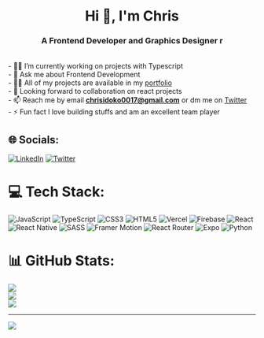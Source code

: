 <h1 align="center">Hi 👋, I'm Chris</h1>
<h3 align="center">A Frontend Developer and Graphics Designer r</h3>

<br>- 👨‍💻  I’m currently working on projects with Typescript<br>- 💬  Ask me about Frontend Development<br>- 👨‍💻 All of my projects are available in my [portfolio](https://portfolio-vercel-puce.vercel.app/)<br>- 🤝  Looking forward to collaboration on react projects <br>- 📫  Reach me by email **chrisidoko0017@gmail.com** or dm me on <a href="https://twitter.com/Chris_devxo">Twitter</a><br>- ⚡  Fun fact I love building stuffs and am an excellent team player


## 🌐 Socials:
[![LinkedIn](https://img.shields.io/badge/LinkedIn-%230077B5.svg?logo=linkedin&logoColor=white)](https://linkedin.com/in/chris-idoko-56907b207/) [![Twitter](https://img.shields.io/badge/Twitter-%231DA1F2.svg?logo=Twitter&logoColor=white)](https://twitter.com/Chris_devxo) 

# 💻 Tech Stack:
![JavaScript](https://img.shields.io/badge/javascript-%23323330.svg?style=for-the-badge&logo=javascript&logoColor=%23F7DF1E) ![TypeScript](https://img.shields.io/badge/typescript-%23007ACC.svg?style=for-the-badge&logo=typescript&logoColor=white) ![CSS3](https://img.shields.io/badge/css3-%231572B6.svg?style=for-the-badge&logo=css3&logoColor=white) ![HTML5](https://img.shields.io/badge/html5-%23E34F26.svg?style=for-the-badge&logo=html5&logoColor=white) ![Vercel](https://img.shields.io/badge/vercel-%23000000.svg?style=for-the-badge&logo=vercel&logoColor=white) ![Firebase](https://img.shields.io/badge/firebase-%23039BE5.svg?style=for-the-badge&logo=firebase) ![React](https://img.shields.io/badge/react-%2320232a.svg?style=for-the-badge&logo=react&logoColor=%2361DAFB) ![React Native](https://img.shields.io/badge/react_native-%2320232a.svg?style=for-the-badge&logo=react&logoColor=%2361DAFB) ![SASS](https://img.shields.io/badge/SASS-hotpink.svg?style=for-the-badge&logo=SASS&logoColor=white) ![Framer Motion](https://img.shields.io/badge/-Framer%20Motion-311C87?style=for-the-badge) ![React Router](https://img.shields.io/badge/React_Router-CA4245?style=for-the-badge&logo=react-router&logoColor=white) ![Expo](https://img.shields.io/badge/expo-1C1E24?style=for-the-badge&logo=expo&logoColor=#D04A37) ![Python](https://img.shields.io/badge/python-3670A0?style=for-the-badge&logo=python&logoColor=ffdd54)
# 📊 GitHub Stats:
![](https://github-readme-stats.vercel.app/api?username=Chrisidoko&theme=tokyonight&hide_border=true&include_all_commits=false&count_private=false)<br/>
![](https://github-readme-streak-stats.herokuapp.com/?user=Chrisidoko&theme=tokyonight&hide_border=true)<br/>
![](https://github-readme-stats.vercel.app/api/top-langs/?username=Chrisidoko&theme=tokyonight&hide_border=true&include_all_commits=false&count_private=false&layout=compact)

---
[![](https://visitcount.itsvg.in/api?id=Chrisidoko&icon=0&color=0)](https://visitcount.itsvg.in)

<!-- Proudly created with GPRM ( https://gprm.itsvg.in ) -->
